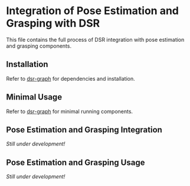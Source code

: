 # Integration of Pose Estimation and Grasping with DSR

This file contains the full process of DSR integration with pose estimation and grasping components.

## Installation

Refer to [dsr-graph](https://github.com/robocomp/dsr-graph/#Dependencies-and-Installation) for dependencies and installation.

## Minimal Usage

Refer to [dsr-graph](https://github.com/robocomp/dsr-graph/#Basic-use-case) for minimal running components.

## Pose Estimation and Grasping Integration

_Still under development!_

## Pose Estimation and Grasping Usage

_Still under development!_
